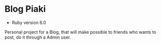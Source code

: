 # Blog Piaki

* Ruby version 6.0

Personal project for a Blog, that will make possible to friends who wants to post, do it through a Admin user.

